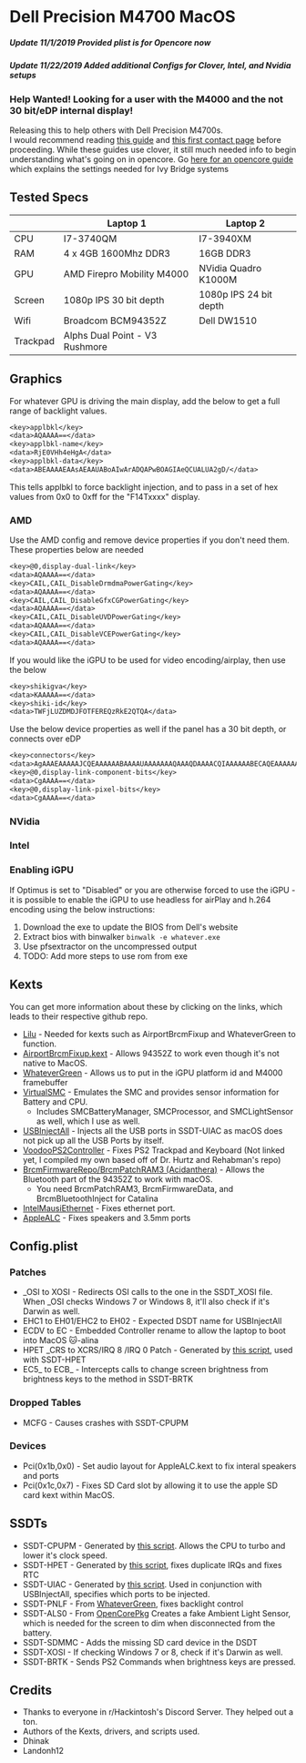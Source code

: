# Dell Precision M4700 MacOS

##### Update 11/1/2019   Provided plist is for Opencore now  
##### Update 11/22/2019 Added additional Configs for Clover, Intel, and Nvidia setups

### Help Wanted! Looking for a user with the M4000 and the not 30 bit/eDP internal display!

Releasing this to help others with Dell Precision M4700s.  
I would recommend reading [this guide](https://hackintosh.gitbook.io/-r-hackintosh-vanilla-desktop-guide/) and [this first contact page](https://internet-install.gitbook.io/macos-internet-install/) before proceeding. While these guides use clover, it still much needed info to begin understanding what's going on in opencore. Go [here for an opencore guide](https://khronokernel-2.gitbook.io/opencore-vanilla-desktop-guide/) which explains the settings needed for Ivy Bridge systems

## Tested Specs

| |Laptop 1| Laptop 2 |
|---|---|---|
| CPU |  I7-3740QM  |  I7-3940XM  |
| RAM  | 4 x 4GB 1600Mhz DDR3  | 16GB DDR3 |
| GPU  | AMD Firepro Mobility M4000  |  NVidia Quadro K1000M |
| Screen  | 1080p IPS 30 bit depth  | 1080p IPS 24 bit depth |
| Wifi  |  Broadcom BCM94352Z  | Dell DW1510 |
| Trackpad  | Alphs Dual Point - V3 Rushmore  | |

## Graphics
For whatever GPU is driving the main display, add the below to get a full range of backlight values.
```dtd
<key>applbkl</key>
<data>AQAAAA==</data>
<key>applbkl-name</key>
<data>RjE0VHh4eHgA</data>
<key>applbkl-data</key>
<data>ABEAAAAEAAsAEAAUABoAIwArADQAPwBOAGIAeQCUALUA2gD/</data>
```
This tells applbkl to force backlight injection, and to pass in a set of hex values from 0x0 to 0xff for the "F14Txxxx" display.

### AMD 
Use the AMD config and remove device properties if you don't need them.
These properties below are needed
```dtd
<key>@0,display-dual-link</key>
<data>AQAAAA==</data>
<key>CAIL,CAIL_DisableDrmdmaPowerGating</key>
<data>AQAAAA==</data>
<key>CAIL,CAIL_DisableGfxCGPowerGating</key>
<data>AQAAAA==</data>
<key>CAIL,CAIL_DisableUVDPowerGating</key>
<data>AQAAAA==</data>
<key>CAIL,CAIL_DisableVCEPowerGating</key>
<data>AQAAAA==</data>
```

If you would like the iGPU to be used for video encoding/airplay, then use the below
```dtd
<key>shikigva</key>
<data>KAAAAA==</data>
<key>shiki-id</key>
<data>TWFjLUZDMDJFOTFEREQzRkE2QTQA</data>
```

Use the below device properties as well if the panel has a 30 bit depth, or connects over eDP
```dtd
<key>connectors</key>
<data>AgAAAEAAAAAJCQEAAAAAABAAAAUAAAAAAAQAAAQDAAAACQIAAAAAABECAQEAAAAAAAQAAAQDAAAACQMAAAAAACEDAgIAAAAAAAgAAAQCAAAAAQQAAAAAABIEAwMAAAAA</data>
<key>@0,display-link-component-bits</key>
<data>CgAAAA==</data>
<key>@0,display-link-pixel-bits</key>
<data>CgAAAA==</data>
```

### NVidia



### Intel


### Enabling iGPU
If Optimus is set to "Disabled" or you are otherwise forced to use the iGPU - it is possible to enable the iGPU to use headless for airPlay and h.264 encoding using the below instructions:

1. Download the exe to update the BIOS from Dell's website
2. Extract bios with binwalker
 `binwalk -e whatever.exe`
3. Use pfsextractor on the uncompressed output
4. TODO: Add more steps to use rom from exe

## Kexts
You can get more information about these by clicking on the links, which leads to their respective github repo.

* [Lilu](https://github.com/acidanthera/Lilu) - Needed for kexts such as AirportBrcmFixup and WhateverGreen to function.  
* [AirportBrcmFixup.kext](https://github.com/acidanthera/AirportBrcmFixup) - Allows 94352Z to work even though it's not native to MacOS.  
* [WhateverGreen](https://github.com/acidanthera/WhateverGreen) - Allows us to put in the iGPU platform id and M4000 framebuffer
* [VirtualSMC](https://github.com/acidanthera/VirtualSMC) - Emulates the SMC and provides sensor information for Battery and CPU.
  * Includes SMCBatteryManager, SMCProcessor, and SMCLightSensor as well, which I use as well.  
* [USBInjectAll](https://github.com/RehabMan/OS-X-USB-Inject-All) - Injects all the USB ports in SSDT-UIAC as macOS does not pick up all the USB Ports by itself.
* [VoodooPS2Controller](https://github.com/1Revenger1/OS-X-ALPS-DRIVER) - Fixes PS2 Trackpad and Keyboard (Not linked yet, I compiled my own based off of Dr. Hurtz and Rehabman's repo)
* [BrcmFirmwareRepo/BrcmPatchRAM3 (Acidanthera)](https://github.com/acidanthera/BrcmPatchRAM) - Allows the Bluetooth part of the 94352Z to work with macOS.
  * You need BrcmPatchRAM3, BrcmFirmwareData, and BrcmBluetoothInject for Catalina
* [IntelMausiEthernet](https://github.com/Mieze/IntelMausiEthernet) - Fixes ethernet port.
* [AppleALC](https://github.com/acidanthera/AppleALC) - Fixes speakers and 3.5mm ports

## Config.plist

### Patches

* _OSI to XOSI - Redirects OSI calls to the one in the SSDT_XOSI file. When _OSI checks Windows 7 or Windows 8, it'll also check if it's Darwin as well.
* EHC1 to EH01/EHC2 to EH02 - Expected DSDT name for USBInjectAll
* ECDV to EC - Embedded Controller rename to allow the laptop to boot into MacOS 🐱-alina
* HPET _CRS to XCRS/IRQ 8 /IRQ 0 Patch - Generated by [this script](https://github.com/corpnewt/SSDTTime), used with SSDT-HPET
* EC5_ to ECB_ - Intercepts calls to change screen brightness from brightness keys to the method in SSDT-BRTK

### Dropped Tables

* MCFG - Causes crashes with SSDT-CPUPM

### Devices
* Pci(0x1b,0x0) - Set audio layout for AppleALC.kext to fix interal speakers and ports
* Pci(0x1c,0x7) - Fixes SD Card slot by allowing it to use the apple SD card kext within MacOS.

## SSDTs

* SSDT-CPUPM - Generated by [this script](https://github.com/Piker-Alpha/ssdtPRGen.sh). Allows the CPU to turbo and lower it's clock speed.
* SSDT-HPET - Generated by [this script](https://github.com/corpnewt/SSDTTime), fixes duplicate IRQs and fixes RTC
* SSDT-UIAC - Generated by [this script](https://github.com/corpnewt/USBMap). Used in conjunction with USBInjectAll, specifies which ports to be injected. 
* SSDT-PNLF - From [WhateverGreen](https://github.com/acidanthera/WhateverGreen/blob/master/Manual/SSDT-PNLF.dsl), fixes backlight control
* SSDT-ALS0 - From [OpenCorePkg](https://github.com/acidanthera/OpenCorePkg/blob/master/Docs/AcpiSamples/SSDT-ALS0.dsl) Creates a fake Ambient Light Sensor, which is needed for the screen to dim when disconnected from the battery.
* SSDT-SDMMC - Adds the missing SD card device in the DSDT
* SSDT-XOSI - If checking Windows 7 or 8, check if it's Darwin as well.
* SSDT-BRTK - Sends PS2 Commands when brightness keys are pressed.

## Credits
* Thanks to everyone in r/Hackintosh's Discord Server. They helped out a ton.
* Authors of the Kexts, drivers, and scripts used.
* Dhinak
* Landonh12
